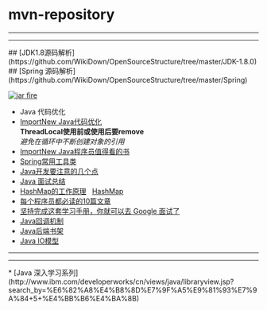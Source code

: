 #  mvn-repository
<hr/><hr/>
##  [JDK1.8源码解析](https://github.com/WikiDown/OpenSourceStructure/tree/master/JDK-1.8.0)
##  [Spring 源码解析](https://github.com/WikiDown/OpenSourceStructure/tree/master/Spring)

[![jar fire](http://cn.jarfire.org/img/logo.png "jar包搜索")](http://cn.jarfire.org/)

* Java 代码优化
* [ImportNew Java代码优化](http://www.importnew.com/21224.html)<br/>
<space>**ThreadLocal使用前或使用后要remove**<br/>
<space>*避免在循环中不断创建对象的引用*<br/>
* [ImportNew Java程序员值得看的书](http://www.importnew.com/21308.html)
* [Spring常用工具类](http://www.importnew.com/21413.html)
* [Java开发要注意的几个点](http://www.importnew.com/21453.html)
* [Java 面试总结](http://www.importnew.com/21445.html)
* [HashMap的工作原理](http://www.importnew.com/7099.html) &nbsp;&nbsp;[HashMap](https://github.com/WikiDown/mvn-repository/blob/master/JDK-1.8.0/HashMap.java)
* [每个程序员都必读的10篇文章](http://www.importnew.com/21527.html)
* [坚持完成这套学习手册，你就可以去 Google 面试了](http://geek.csdn.net/news/detail/107064)
* [Java回调机制](http://www.importnew.com/22031.html)
* [Java后端书架](http://www.importnew.com/22064.html)
* [Java IO模型](http://www.importnew.com/22019.html)
<hr/><hr/>
* [Java 深入学习系列](http://www.ibm.com/developerworks/cn/views/java/libraryview.jsp?search_by=%E6%82%A8%E4%B8%8D%E7%9F%A5%E9%81%93%E7%9A%84+5+%E4%BB%B6%E4%BA%8B)



